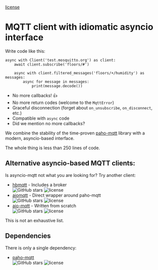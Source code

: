 [license](https://img.shields.io/github/license/sbtinstruments/asyncio-mqtt)

# MQTT client with idiomatic asyncio interface

Write code like this:

```
async with Client('test.mosquitto.org') as client:
    await client.subscribe('floors/#')

    async with client.filtered_messages('floors/+/humidity') as messages:
        async for message in messages:
            print(message.decode())
```

* No more callbacks! 👍
* No more return codes (welcome to the `MqttError`)
* Graceful disconnection (forget about `on_unsubscribe`, `on_disconnect`, etc.)
* Compatible with `async` code
* Did we mention no more callbacks?

We combine the stability of the time-proven [paho-mqtt](https://github.com/eclipse/paho.mqtt.python) library with a modern, asyncio-based interface.

The whole thing is less than 250 lines of code.

## Alternative asyncio-based MQTT clients:

Is asyncio-mqtt not what you are looking for? Try another client:

 * [hbmqtt](https://github.com/beerfactory/hbmqtt) - Includes a broker  
   ![GitHub stars](https://img.shields.io/github/stars/beerfactory/hbmqtt) ![license](https://img.shields.io/github/license/beerfactory/hbmqtt)
 * [aiomqtt](https://github.com/mossblaser/aiomqtt) - Direct wrapper around paho-mqtt  
   ![GitHub stars](https://img.shields.io/github/stars/mossblaser/aiomqtt) ![license](https://img.shields.io/github/license/mossblaser/aiomqtt)
 * [aio-mqtt](https://github.com/NotJustAToy/aio-mqtt) - Written from scratch  
   ![GitHub stars](https://img.shields.io/github/stars/NotJustAToy/aio-mqtt) ![license](https://img.shields.io/github/license/NotJustAToy/aio-mqtt)

This is not an exhaustive list.

## Dependencies

There is only a single dependency:

 * [paho-mqtt](https://github.com/eclipse/paho.mqtt.python)  
   ![GitHub stars](https://img.shields.io/github/stars/eclipse/paho.mqtt.python) ![license](https://img.shields.io/github/license/eclipse/paho.mqtt.python)